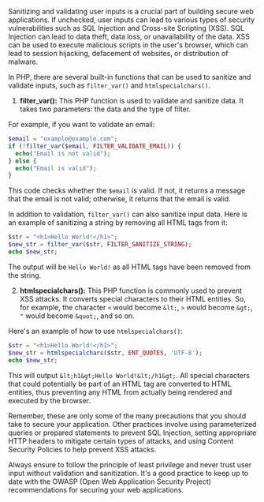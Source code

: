 Sanitizing and validating user inputs is a crucial part of building secure web applications. If unchecked, user inputs can lead to various types of security vulnerabilities such as SQL Injection and Cross-site Scripting (XSS). SQL Injection can lead to data theft, data loss, or unavailability of the data. XSS can be used to execute malicious scripts in the user's browser, which can lead to session hijacking, defacement of websites, or distribution of malware.

In PHP, there are several built-in functions that can be used to sanitize and validate inputs, such as `filter_var()` and `htmlspecialchars()`.

1. **filter_var():** This PHP function is used to validate and sanitize data. It takes two parameters: the data and the type of filter. 

For example, if you want to validate an email:
```php
$email = "example@example.com";
if (!filter_var($email, FILTER_VALIDATE_EMAIL)) {
  echo("Email is not valid");
} else {
  echo("Email is valid");
}
```
This code checks whether the `$email` is valid. If not, it returns a message that the email is not valid; otherwise, it returns that the email is valid.

In addition to validation, `filter_var()` can also sanitize input data. Here is an example of sanitizing a string by removing all HTML tags from it:
```php
$str = "<h1>Hello World!</h1>";
$new_str = filter_var($str, FILTER_SANITIZE_STRING);
echo $new_str;
```
The output will be `Hello World!` as all HTML tags have been removed from the string.

2. **htmlspecialchars():** This PHP function is commonly used to prevent XSS attacks. It converts special characters to their HTML entities. So, for example, the character `<` would become `&lt;`, `>` would become `&gt;`, `"` would become `&quot;`, and so on.

Here's an example of how to use `htmlspecialchars()`:

```php
$str = "<h1>Hello World!</h1>";
$new_str = htmlspecialchars($str, ENT_QUOTES, 'UTF-8');
echo $new_str;
```

This will output `&lt;h1&gt;Hello World!&lt;/h1&gt;`. All special characters that could potentially be part of an HTML tag are converted to HTML entities, thus preventing any HTML from actually being rendered and executed by the browser.

Remember, these are only some of the many precautions that you should take to secure your application. Other practices involve using parameterized queries or prepared statements to prevent SQL Injection, setting appropriate HTTP headers to mitigate certain types of attacks, and using Content Security Policies to help prevent XSS attacks. 

Always ensure to follow the principle of least privilege and never trust user input without validation and sanitization. It's a good practice to keep up to date with the OWASP (Open Web Application Security Project) recommendations for securing your web applications.